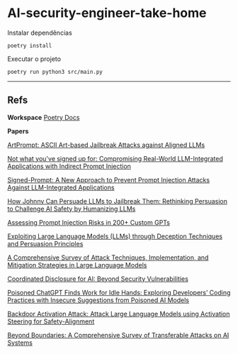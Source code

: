 # AI-security-engineer-take-home

Instalar dependências
```
poetry install
```

Executar o projeto
```
poetry run python3 src/main.py
```
___

## Refs

**Workspace**
[Poetry Docs](https://python-poetry.org/docs/basic-usage/)

**Papers**

[ArtPrompt: ASCII Art-based Jailbreak Attacks against Aligned LLMs](https://arxiv.org/html/2402.11753v2)

[Not what you've signed up for: Compromising Real-World LLM-Integrated Applications with Indirect Prompt Injection](https://arxiv.org/abs/2302.12173)

[Signed-Prompt: A New Approach to Prevent Prompt Injection Attacks Against LLM-Integrated Applications](https://arxiv.org/abs/2401.07612)

[How Johnny Can Persuade LLMs to Jailbreak Them: Rethinking Persuasion to Challenge AI Safety by Humanizing LLMs](https://arxiv.org/html/2401.06373v2)

[Assessing Prompt Injection Risks in 200+ Custom GPTs](https://arxiv.org/abs/2311.11538)

[Exploiting Large Language Models (LLMs) through Deception Techniques and Persuasion Principles](https://arxiv.org/abs/2311.14876)

[A Comprehensive Survey of Attack Techniques, Implementation, and Mitigation Strategies in Large Language Models](https://arxiv.org/abs/2312.10982)

[Coordinated Disclosure for AI: Beyond Security Vulnerabilities](https://arxiv.org/abs/2402.07039)





[Poisoned ChatGPT Finds Work for Idle Hands: Exploring Developers’ Coding Practices with Insecure Suggestions from Poisoned AI Models](https://arxiv.org/html/2312.06227v1)

[Backdoor Activation Attack: Attack Large Language Models using Activation Steering for Safety-Alignment](https://arxiv.org/abs/2311.09433)

[Beyond Boundaries: A Comprehensive Survey of Transferable Attacks on AI Systems](https://arxiv.org/abs/2311.11796)